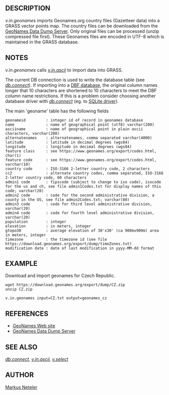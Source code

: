 ## DESCRIPTION

*v.in.geonames* imports Geonames.org country files (Gazetteer data) into
a GRASS vector points map. The country files can be downloaded from the
[GeoNames Data Dump Server](https://download.geonames.org/export/dump/).
Only original files can be processed (unzip compressed file first).
These Geonames files are encoded in UTF-8 which is maintained in the
GRASS database.

## NOTES

*v.in.geonames* calls *[v.in.ascii](v.in.ascii.md)* to import data into
GRASS.

The current DB connection is used to write the database table (see
*[db.connect](db.connect.md)*). If importing into a [DBF
database](grass-dbf.md), the original column names longer that 10
characters are shortened to 10 characters to meet the DBF column name
restrictions. If this is a problem consider choosing another database
driver with *[db.connect](db.connect.md)* (eg. to [SQLite
driver](grass-sqlite.md)).

The main 'geoname' table has the following fields

```shell
geonameid         : integer id of record in geonames database
name              : name of geographical point (utf8) varchar(200)
asciiname         : name of geographical point in plain ascii characters, varchar(200)
alternatenames    : alternatenames, comma separated varchar(4000)
latitude          : latitude in decimal degrees (wgs84)
longitude         : longitude in decimal degrees (wgs84)
feature class     : see https://www.geonames.org/export/codes.html, char(1)
feature code      : see https://www.geonames.org/export/codes.html, varchar(10)
country code      : ISO-3166 2-letter country code, 2 characters
cc2               : alternate country codes, comma separated, ISO-3166 2-letter country code, 60 characters
admin1 code       : fipscode (subject to change to iso code), isocode for the us and ch, see file admin1Codes.txt for display names of this code; varchar(20)
admin2 code       : code for the second administrative division, a county in the US, see file admin2Codes.txt; varchar(80)
admin3 code       : code for third level administrative division, varchar(20)
admin4 code       : code for fourth level administrative division, varchar(20)
population        : integer
elevation         : in meters, integer
gtopo30           : average elevation of 30'x30' (ca 900mx900m) area in meters, integer
timezone          : the timezone id (see file https://download.geonames.org/export/dump/timeZones.txt)
modification date : date of last modification in yyyy-MM-dd format
```

## EXAMPLE

Download and import geonames for Czech Republic.

```shell
wget https://download.geonames.org/export/dump/CZ.zip
unzip CZ.zip

v.in.geonames input=CZ.txt output=geonames_cz
```

## REFERENCES

- [GeoNames Web site](https://www.geonames.org)
- [GeoNames Data Dump
  Server](https://download.geonames.org/export/dump/)

## SEE ALSO

*[db.connect](db.connect.md), [v.in.ascii](v.in.ascii.md),
[v.select](v.select.md)*

## AUTHOR

[Markus Neteler](https://grassbook.org/)
